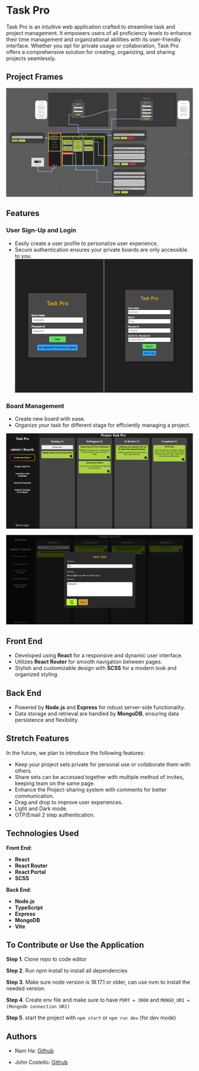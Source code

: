# Task Pro

Task Pro is an intuitive web application crafted to streamline task and project management. It empowers users of all proficiency levels to enhance their time management and organizational abilities with its user-friendly interface. Whether you opt for private usage or collaboration, Task Pro offers a comprehensive solution for creating, organizing, and sharing projects seamlessly.

## Project Frames
![Project Frame](src/assets/projectFrame.png)



## Features

### User Sign-Up and Login
- Easily create a user profile to personalize user experience.
- Secure authentication ensures your private boards are only accessible to you.
![Authentication](src/assets/authPage.png)



### Board Management
- Create new board with ease.
- Organize your task for different stage for efficiently managing a project.

![Dashboard](src/assets/Dashboard.png)


![taskCreation](src/assets/taskCreation.png)




## Front End 

- Developed using **React** for a responsive and dynamic user interface.
- Utilizes **React Router** for smooth navigation between pages.
- Stylish and customizable design with **SCSS** for a modern look and organized styling.


## Back End

- Powered by **Node.js** and **Express** for robust server-side functionality.
- Data storage and retrieval are handled by **MongoDB**, ensuring data persistence and flexibility.


## Stretch Features

In the future, we plan to introduce the following features:

- Keep your project sets private for personal use or collaborate them with others.
- Share sets can be accessed together with multiple method of invites, keeping team on the same page.
- Enhance the Project-sharing system with comments for better communication.
- Drag and drop to improve user experiences.
- Light and Dark mode.
- OTP/Email 2 step authentication.


## Technologies Used


**Front End:**
- **React**
- **React Router**
- **React Portal**
- **SCSS**

**Back End:**
- **Node.js**
- **TypeScript**
- **Express**
- **MongoDB**
- **Vite**


## To Contribute or Use the Application

 **Step 1**. Clone repo to code editor

 **Step 2**. Run npm install to install all dependencies

 **Step 3**. Make sure node version is 18.17.1 or older, can use nvm to install the needed version.

 **Step 4**. Create env file and make sure to have ```PORT = 3000``` and ```MONGO_URI = (Mongodb connection URI)```

 **Step 5**. start the project with ```npm start``` or ```npm run dev``` (for dev mode)

## Authors

- Nam Ha: [Github](https://github.com/namos2502)

- John Costello: [Github](https://github.com/johnlcos)

